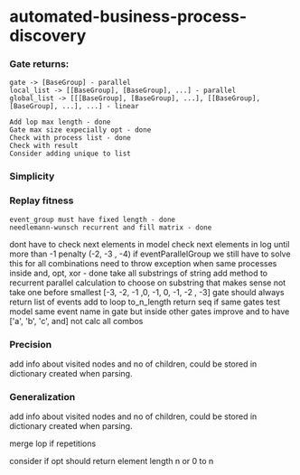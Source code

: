 # automated-business-process-discovery
 
 
### Gate returns:
    gate -> [BaseGroup] - parallel
    local_list -> [[BaseGroup], [BaseGroup], ...] - parallel
    global_list -> [[[BaseGroup], [BaseGroup], ...], [[BaseGroup], [BaseGroup], ...], ...] - linear
    
    Add lop max length - done
    Gate max size expecially opt - done
    Check with process list - done
    Check with result
    Consider adding unique to list

### Simplicity

### Replay fitness
    event_group must have fixed length - done
    needlemann-wunsch recurrent and fill matrix - done
dont have to check next elements in model
check next elements in log until more than -1 penalty (-2, -3 , -4)
if eventParallelGroup we still have to solve this for all combinations
    need to throw exception when same processes inside and, opt, xor - done
take all substrings of string
add method to recurrent parallel calculation to choose on substring that makes sense not take one before smallest [-3, -2, -1 ,0, -1, 0, -1, -2 , -3]
gate should always return list of events
add to loop to_n_length return seq if same gates
test model same event name in gate but inside other gates
improve and to have ['a', 'b', 'c', and] not calc all combos
### Precision
add info about visited nodes and no of children, could be stored in dictionary created when parsing.
### Generalization
add info about visited nodes and no of children, could be stored in dictionary created when parsing.

merge lop if repetitions

consider if opt should return element length n or 0 to n